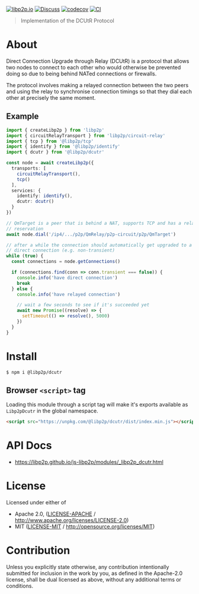 [![libp2p.io](https://img.shields.io/badge/project-libp2p-yellow.svg?style=flat-square)](http://libp2p.io/)
[![Discuss](https://img.shields.io/discourse/https/discuss.libp2p.io/posts.svg?style=flat-square)](https://discuss.libp2p.io)
[![codecov](https://img.shields.io/codecov/c/github/libp2p/js-libp2p.svg?style=flat-square)](https://codecov.io/gh/libp2p/js-libp2p)
[![CI](https://img.shields.io/github/actions/workflow/status/libp2p/js-libp2p/main.yml?branch=main\&style=flat-square)](https://github.com/libp2p/js-libp2p/actions/workflows/main.yml?query=branch%3Amain)

> Implementation of the DCUtR Protocol

# About

Direct Connection Upgrade through Relay (DCUtR) is a protocol that allows two
nodes to connect to each other who would otherwise be prevented doing so due
to being behind NATed connections or firewalls.

The protocol involves making a relayed connection between the two peers and
using the relay to synchronise connection timings so that they dial each other
at precisely the same moment.

## Example

```TypeScript
import { createLibp2p } from 'libp2p'
import { circuitRelayTransport } from 'libp2p/circuit-relay'
import { tcp } from '@libp2p/tcp'
import { identify } from '@libp2p/identify'
import { dcutr } from '@libp2p/dcutr'

const node = await createLibp2p({
  transports: [
    circuitRelayTransport(),
    tcp()
  ],
  services: {
    identify: identify(),
    dcutr: dcutr()
  }
})

// QmTarget is a peer that is behind a NAT, supports TCP and has a relay
// reservation
await node.dial('/ip4/.../p2p/QmRelay/p2p-circuit/p2p/QmTarget')

// after a while the connection should automatically get upgraded to a
// direct connection (e.g. non-transient)
while (true) {
  const connections = node.getConnections()

  if (connections.find(conn => conn.transient === false)) {
    console.info('have direct connection')
    break
  } else {
    console.info('have relayed connection')

    // wait a few seconds to see if it's succeeded yet
    await new Promise((resolve) => {
      setTimeout(() => resolve(), 5000)
    })
  }
}
```

# Install

```console
$ npm i @libp2p/dcutr
```

## Browser `<script>` tag

Loading this module through a script tag will make it's exports available as `Libp2pDcutr` in the global namespace.

```html
<script src="https://unpkg.com/@libp2p/dcutr/dist/index.min.js"></script>
```

# API Docs

- <https://libp2p.github.io/js-libp2p/modules/_libp2p_dcutr.html>

# License

Licensed under either of

- Apache 2.0, ([LICENSE-APACHE](LICENSE-APACHE) / <http://www.apache.org/licenses/LICENSE-2.0>)
- MIT ([LICENSE-MIT](LICENSE-MIT) / <http://opensource.org/licenses/MIT>)

# Contribution

Unless you explicitly state otherwise, any contribution intentionally submitted for inclusion in the work by you, as defined in the Apache-2.0 license, shall be dual licensed as above, without any additional terms or conditions.
